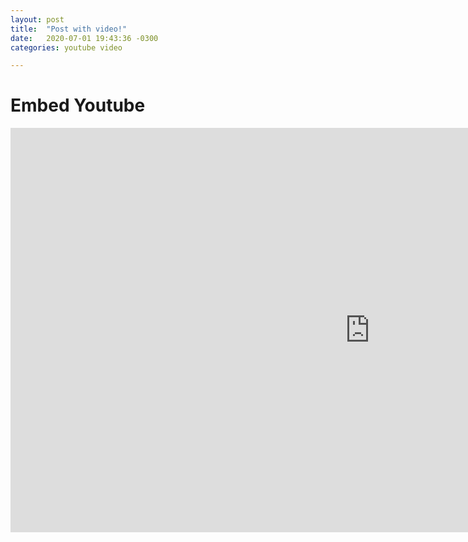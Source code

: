 ```yaml
---
layout: post
title:  "Post with video!"
date:   2020-07-01 19:43:36 -0300
categories: youtube video

---
```


# Embed Youtube

<iframe width="1150" height="647" src="https://www.youtube.com/embed/JPJjwHAIny4" frameborder="0" allow="accelerometer; autoplay; encrypted-media; gyroscope; picture-in-picture" allowfullscreen></iframe>


[jekyll-docs]: https://jekyllrb.com/docs/home
[jekyll-gh]:   https://github.com/jekyll/jekyll
[jekyll-talk]: https://talk.jekyllrb.com/




